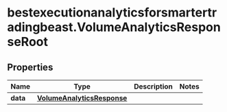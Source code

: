 # bestexecutionanalyticsforsmartertradingbeast.VolumeAnalyticsResponseRoot

## Properties

Name | Type | Description | Notes
------------ | ------------- | ------------- | -------------
**data** | [**VolumeAnalyticsResponse**](VolumeAnalyticsResponse.md) |  | 


